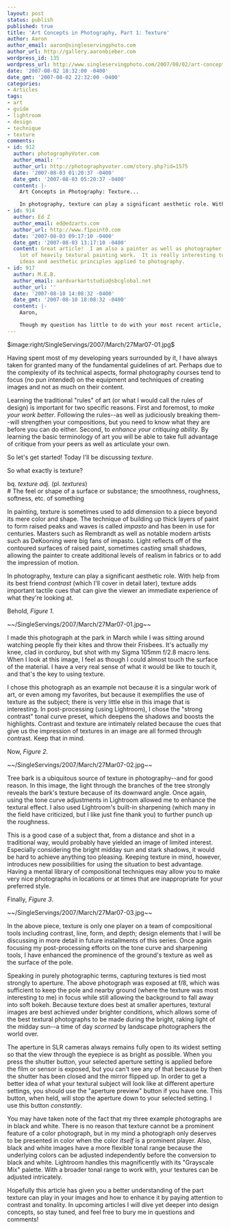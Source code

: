 ```yaml
---
layout: post
status: publish
published: true
title: 'Art Concepts in Photography, Part 1: Texture'
author: Aaron
author_email: aaron@singleservingphoto.com
author_url: http://gallery.aaronbieber.com
wordpress_id: 135
wordpress_url: http://www.singleservingphoto.com/2007/08/02/art-concepts-in-photography-part-1-texture/
date: '2007-08-02 18:32:00 -0400'
date_gmt: '2007-08-02 22:32:00 -0400'
categories:
- Articles
tags:
- art
- guide
- lightroom
- design
- technique
- texture
comments:
- id: 912
  author: photographyVoter.com
  author_email: ''
  author_url: http://photographyvoter.com/story.php?id=1575
  date: '2007-08-03 01:20:37 -0400'
  date_gmt: '2007-08-03 05:20:37 -0400'
  content: |-
    Art Concepts in Photography: Texture...

    In photography, texture can play a significant aesthetic role. With help from its best friend contrast, texture adds important tactile cues that can give the viewer an immediate experience of what they’re looking at....
- id: 914
  author: Ed Z
  author_email: ed@edzarts.com
  author_url: http://www.f1point0.com
  date: '2007-08-03 09:17:10 -0400'
  date_gmt: '2007-08-03 13:17:10 -0400'
  content: Great article!  I am also a painter as well as photographer, and I do a
    lot of heavily textural painting work.  It is really interesting to see the same
    ideas and aesthetic principles applied to photography.
- id: 917
  author: M.E.B.
  author_email: aardvarkartstudio@sbcglobal.net
  author_url: ''
  date: '2007-08-10 14:08:32 -0400'
  date_gmt: '2007-08-10 18:08:32 -0400'
  content: |-
    Aaron,

    Though my question has little to do with your most recent article, I find that the expertise you've shared since I began following your site to be compelling and hope that you can provide me an answer that will serve my needs.  I have seen many digital photos over the years, some pretty dismal and some pretty spectacular.  My question was born out of seeing, for the first time, an exhibition comprised of 150 works by Ansel Adams, which were nearly all "Silver Gelatin" prints.  My question is (setting aside for the moment the composition, line, form and majestic beauty of many of the locations) can any digital print be made in such a way that a knowledgeable observer would not be able to distinguish it from a print made using the silver gelatin method?
---
```

\$image:right/SingleServings/2007/March/27Mar07-01.jpg\$

Having spent most of my developing years surrounded by it, I have always
taken for granted many of the fundamental guidelines of art. Perhaps due
to the complexity of its technical aspects, formal photography courses
tend to focus (no pun intended) on the equipment and techniques of
creating images and not as much on their content.

Learning the traditional "rules" of art (or what I would call the rules
of design) is important for two specific reasons. First and foremost, to
*make your work better*. Following the rules--as well as judiciously
breaking them--will strengthen your compositions, but you need to know
what they are before you can do either. Second, to *enhance your
critiquing ability*. By learning the basic terminology of art you will
be able to take full advantage of critique from your peers as well as
articulate your own.

So let's get started! Today I'll be discussing _texture_.<span
id="more"></span><span id="more-135"></span>

So what exactly is texture?

bq. *texture* _adj._ (pl. *textures*)\
 \# The feel or shape of a surface or substance; the smoothness,
roughness, softness, etc. of something

In painting, texture is sometimes used to add dimension to a piece
beyond its mere color and shape. The technique of building up thick
layers of paint to form raised peaks and waves is called _impasto_ and
has been in use for centuries. Masters such as Rembrandt as well as
notable modern artists such as DeKooning were big fans of impasto. Light
reflects off of the contoured surfaces of raised paint, sometimes
casting small shadows, allowing the painter to create additional levels
of realism in fabrics or to add the impression of motion.

In photography, texture can play a significant aesthetic role. With help
from its best friend _contrast_ (which I'll cover in detail later),
texture adds important tactile cues that can give the viewer an
immediate experience of what they're looking at.

Behold, _Figure 1_.

\~\~/SingleServings/2007/March/27Mar07-01.jpg\~\~

I made this photograph at the park in March while I was sitting around
watching people fly their kites and throw their Frisbees. It's actually
my knee, clad in corduroy, but shot with my Sigma 105mm f/2.8 macro
lens. When I look at this image, I feel as though I could almost touch
the surface of the material. I have a very real sense of what it would
be like to touch it, and that's the key to using texture.

I chose this photograph as an example not because it is a singular work
of art, or even among my favorites, but because it exemplifies the use
of texture as the subject; there is very little else in this image that
is interesting. In post-processing (using Lightroom), I chose the
"strong contrast" tonal curve preset, which deepens the shadows and
boosts the highlights. Contrast and texture are intimately related
because the cues that give us the impression of textures in an image are
all formed through contrast. Keep that in mind.

Now, _Figure 2_.

\~\~/SingleServings/2007/March/27Mar07-02.jpg\~\~

Tree bark is a ubiquitous source of texture in photography--and for good
reason. In this image, the light through the branches of the tree
strongly reveals the bark's texture because of its downward angle. Once
again, using the tone curve adjustments in Lightroom allowed me to
enhance the textural effect. I also used Lightroom's built-in sharpening
(which many in the field have criticized, but I like just fine thank
you) to further punch up the roughness.

This is a good case of a subject that, from a distance and shot in a
traditional way, would probably have yielded an image of limited
interest. Especially considering the bright midday sun and stark
shadows, it would be hard to achieve anything too pleasing. Keeping
texture in mind, however, introduces new possibilities for using the
situation to best advantage. Having a mental library of compositional
techniques may allow you to make very nice photographs in locations or
at times that are inappropriate for your preferred style.

Finally, _Figure 3_.

\~\~/SingleServings/2007/March/27Mar07-03.jpg\~\~

In the above piece, texture is only one player on a team of
compositional tools including contrast, line, form, and depth; design
elements that I will be discussing in more detail in future installments
of this series. Once again focusing my post-processing efforts on the
tone curve and sharpening tools, I have enhanced the prominence of the
ground's texture as well as the surface of the pole.

Speaking in purely photographic terms, capturing textures is tied most
strongly to aperture. The above photograph was exposed at f/8, which was
sufficient to keep the pole and nearby ground (where the texture was
most interesting to me) in focus while still allowing the background to
fall away into soft bokeh. Because texture does best at smaller
apertures, textural images are best achieved under brighter conditions,
which allows some of the best textural photographs to be made during the
bright, raking light of the midday sun--a time of day _scorned_ by
landscape photographers the world over.

The aperture in SLR cameras always remains fully open to its widest
setting so that the view through the eyepiece is as bright as possible.
When you press the shutter button, your selected aperture setting is
applied before the film or sensor is exposed, but you can't see any of
that because by then the shutter has been closed and the mirror flipped
up. In order to get a better idea of what your textural subject will
look like at different aperture settings, you should use the "aperture
preview" button if you have one. This button, when held, will stop the
aperture down to your selected setting. I use this button
_constantly_.

You may have taken note of the fact that my three example photographs
are in black and white. There is no reason that texture cannot be a
prominent feature of a color photograph, but in my mind a photograph
only deserves to be presented in color when the color _itself_ is a
prominent player. Also, black and white images have a more flexible
tonal range because the underlying colors can be adjusted independently
before the conversion to black and white. Lightroom handles this
magnificently with its "Grayscale Mix" palette. With a broader tonal
range to work with, your textures can be adjusted intricately.

Hopefully this article has given you a better understanding of the part
texture can play in your images and how to enhance it by paying
attention to contrast and tonality. In upcoming articles I will dive yet
deeper into design concepts, so stay tuned, and feel free to bury me in
questions and comments!
